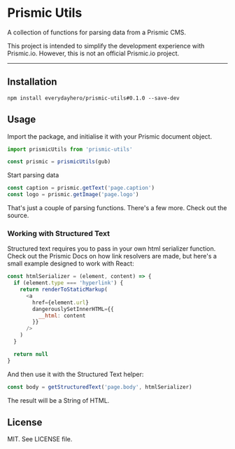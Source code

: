 # Prismic Utils

A collection of functions for parsing data from a Prismic CMS.

This project is intended to simplify the development experience with Prismic.io. However, this is not an official Prismic.io project.

---

## Installation

`npm install everydayhero/prismic-utils#0.1.0 --save-dev`

## Usage

Import the package, and initialise it with your Prismic document object.

```javascript
import prismicUtils from 'prismic-utils'

const prismic = prismicUtils(gub)
```

Start parsing data

```javascript
const caption = prismic.getText('page.caption')
const logo = prismic.getImage('page.logo')
```

That's just a couple of parsing functions. There's a few more. Check out the source.

### Working with Structured Text

Structured text requires you to pass in your own html serializer function. Check out the Prismic Docs on how link resolvers are made, but here's a small example designed to work with React:

```javascript
const htmlSerializer = (element, content) => {
  if (element.type === 'hyperlink') {
    return renderToStaticMarkup(
      <a
        href={element.url}
        dangerouslySetInnerHTML={{
          __html: content
        }}
      />
    )
  }

  return null
}
```

And then use it with the Structured Text helper:

```javascript
const body = getStructuredText('page.body', htmlSerializer)
```

The result will be a String of HTML.

## License

MIT. See LICENSE file.

